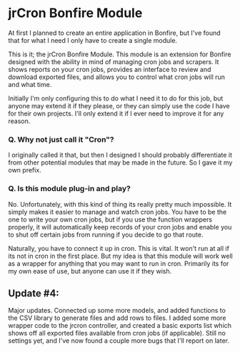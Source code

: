 # jrCron Bonfire Module

At first I planned to create an entire application in Bonfire, but I've found that for what I need I only have to create a single module.


This is it; the jrCron Bonfire Module. This module is an extension for Bonfire designed with the ability in mind of managing cron jobs and scrapers. It shows reports on your cron jobs, provides an interface to review and download exported files, and allows you to control what cron jobs will run and what time.


Initially I'm only configuring this to do what I need it to do for this job, but anyone may extend it if they please, or they can simply use the code I have for their own projects. I'll only extend it if I ever need to improve it for any reason.



### Q. Why not just call it "Cron"?

I originally called it that, but then I designed I should probably differentiate it from other potential modules that may be made in the future. So I gave it my own prefix.


### Q. Is this module plug-in and play?

No. Unfortunately, with this kind of thing its really pretty much impossible. It simply makes it easier to manage and watch cron jobs. You have to be the one to write your own cron jobs, but if you use the function wrappers properly, it will automatically keep records of your cron jobs and enable you to shut off certain jobs from running if you decide to go that route.

Naturally, you have to connect it up in cron. This is vital. It won't run at all if its not in cron in the first place. But my idea is that this module will work well as a wrapper for anything that you may want to run in cron. Primarily its for my own ease of use, but anyone can use it if they wish.



## Update #4:

Major updates. Connected up some more models, and added functions to the CSV library to generate files and add rows to files. I added some more wrapper code to the jrcron controller, and created a basic exports list which shows off all exported files available from cron jobs (if applicable). Still no settings yet, and I've now found a couple more bugs that I'll report on later.